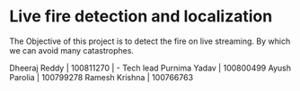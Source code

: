 # Live fire detection and localization

The Objective of this project is to detect the fire on live streaming.
By which we can avoid many catastrophes.

Dheeraj Reddy  | 100811270 | - Tech lead 
Purnima Yadav | 100800499 
Ayush Parolia | 100799278 
Ramesh Krishna | 100766763